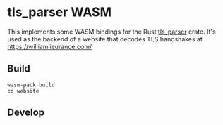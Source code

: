 # tls_parser WASM

This implements some WASM bindings for the Rust [tls_parser](https://github.com/rusticata/tls-parser) crate.  It's used as the backend of a website that decodes TLS handshakes at https://williamlieurance.com/

## Build
```
wasm-pack build
cd website

```

## Develop


